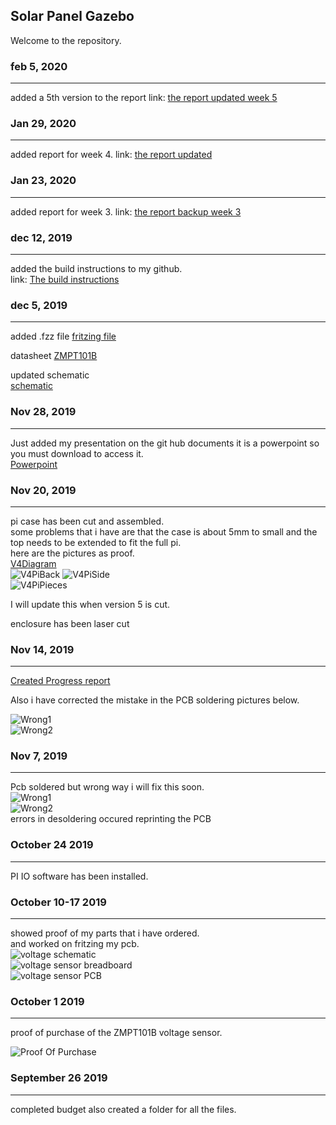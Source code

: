 Solar Panel Gazebo 
-------------------
Welcome to the repository.

### feb 5, 2020
------------------
added a 5th version to the report 
link: [the report updated week 5](https://github.com/RaminKurkeice/Solar-Project/blob/master/documentation/Report%20temp%205.docx)

### Jan 29, 2020
----------------------
added report for week 4.
link: [the report updated](https://github.com/RaminKurkeice/Solar-Project/blob/master/documentation/Report%20temp%204.docx)

### Jan 23, 2020
-----------------
added report for week 3. 
link: [the report backup week 3](https://github.com/RaminKurkeice/Solar-Project/blob/master/documentation/Report%20temp%203.docx)


### dec 12, 2019
--------------------
added the build instructions to my github.   
link: [The build instructions](https://github.com/RaminKurkeice/Solar-Project/blob/master/README.md)

### dec 5, 2019
--------------
added .fzz file 
[fritzing file](https://github.com/RaminKurkeice/Solar-Project/blob/master/documentation/RaminPcbV1.fzz)  

datasheet 
[ZMPT101B](https://github.com/RaminKurkeice/Solar-Project/blob/master/documentation/ZMPT101B-ETC.pdf)  

updated schematic  
[schematic](https://github.com/RaminKurkeice/Solar-Project/blob/master/images/RaminPcbV1_schem.png) 


### Nov 28, 2019
-------------------
Just added my presentation on the git hub documents it is a powerpoint so you must download to access it.  
[Powerpoint](https://github.com/RaminKurkeice/Solar-Project/blob/master/documentation/Solar%20panel%20project.pptx)

### Nov 20, 2019
------------------
pi case has been cut and assembled.  
some problems that i have are that the case is about 5mm to small and the top needs to be extended to fit the full pi.  
here are the pictures as proof.  
[V4Diagram](https://github.com/RaminKurkeice/Solar-Project/blob/master/images/Ramin_PI_Case_V4.pdf)   
![V4PiBack](/images/picaseback.png)
![V4PiSide](/images/picaseside.png)  
![V4PiPieces](/images/picasepieces.png)

I will update this when version 5 is cut.

enclosure has been laser cut 

### Nov 14, 2019
---------------------
[Created Progress report](https://github.com/RaminKurkeice/Solar-Project/blob/master/documentation/Progress%20report.pdf)  

Also i have corrected the mistake in the PCB soldering pictures below.  
 
![Wrong1](/images/CorrectSolder1.png)  
![Wrong2](/images/CorrectSolder2.png)  


### Nov 7, 2019
------------------
Pcb soldered but wrong way i will fix this soon.  
![Wrong1](/images/wrong1.png)  
![Wrong2](/images/wrong2.png)  
errors in desoldering occured reprinting the PCB

### October 24 2019
----------------------
PI IO software has been installed.   

### October 10-17 2019
------------------
showed proof of my parts that i have ordered.  
and worked on fritzing my pcb.  
![voltage schematic](/images/voltage_schem.png)  
![voltage sensor breadboard](/images/voltagesensor_bb.png)  
![voltage sensor PCB](/images/voltagesensor_pcb.png)  

### October 1 2019
------------------
proof of purchase of the ZMPT101B voltage sensor.  
 
![Proof Of Purchase](/images/pop.PNG)  


### September 26 2019
---------------------
completed budget also created a folder for all the files.  



 



